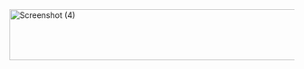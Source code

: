 <img width="544" height="91" alt="Screenshot (4)" src="https://github.com/user-attachments/assets/b1829ee8-ffd9-44eb-9336-0efef80b1afa" />
